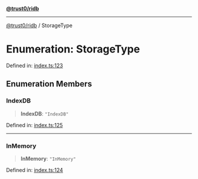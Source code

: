 [**@trust0/ridb**](../README.md)

***

[@trust0/ridb](../README.md) / StorageType

# Enumeration: StorageType

Defined in: [index.ts:123](https://github.com/trust0-project/RIDB/blob/b71ce91cfc44b88b1d5f76b82531ce1519db6624/packages/ridb/src/index.ts#L123)

## Enumeration Members

### IndexDB

> **IndexDB**: `"IndexDB"`

Defined in: [index.ts:125](https://github.com/trust0-project/RIDB/blob/b71ce91cfc44b88b1d5f76b82531ce1519db6624/packages/ridb/src/index.ts#L125)

***

### InMemory

> **InMemory**: `"InMemory"`

Defined in: [index.ts:124](https://github.com/trust0-project/RIDB/blob/b71ce91cfc44b88b1d5f76b82531ce1519db6624/packages/ridb/src/index.ts#L124)
